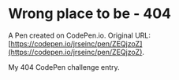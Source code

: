 # Wrong place to be - 404

A Pen created on CodePen.io. Original URL: [https://codepen.io/jrseinc/pen/ZEQjzoZ](https://codepen.io/jrseinc/pen/ZEQjzoZ).

My 404 CodePen challenge entry.
